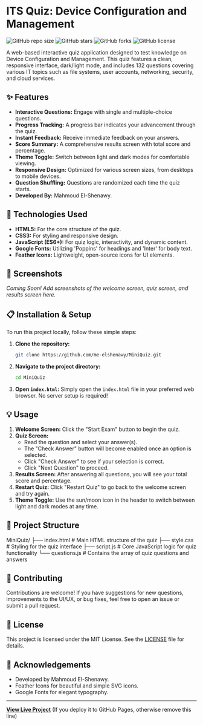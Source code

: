 # ITS Quiz: Device Configuration and Management

![GitHub repo size](https://img.shields.io/github/repo-size/me-elshenawy/MiniQuiz?style=for-the-badge)
![GitHub stars](https://img.shields.io/github/stars/me-elshenawy/MiniQuiz?style=for-the-badge)
![GitHub forks](https://img.shields.io/github/forks/me-elshenawy/MiniQuiz?style=for-the-badge)
![GitHub license](https://img.shields.io/github/license/me-elshenawy/MiniQuiz?style=for-the-badge)

A web-based interactive quiz application designed to test knowledge on Device Configuration and Management. This quiz features a clean, responsive interface, dark/light mode, and includes 132 questions covering various IT topics such as file systems, user accounts, networking, security, and cloud services.

## ✨ Features

*   **Interactive Questions:** Engage with single and multiple-choice questions.
*   **Progress Tracking:** A progress bar indicates your advancement through the quiz.
*   **Instant Feedback:** Receive immediate feedback on your answers.
*   **Score Summary:** A comprehensive results screen with total score and percentage.
*   **Theme Toggle:** Switch between light and dark modes for comfortable viewing.
*   **Responsive Design:** Optimized for various screen sizes, from desktops to mobile devices.
*   **Question Shuffling:** Questions are randomized each time the quiz starts.
*   **Developed By:** Mahmoud El-Shenawy.

## 🚀 Technologies Used

*   **HTML5:** For the core structure of the quiz.
*   **CSS3:** For styling and responsive design.
*   **JavaScript (ES6+):** For quiz logic, interactivity, and dynamic content.
*   **Google Fonts:** Utilizing 'Poppins' for headings and 'Inter' for body text.
*   **Feather Icons:** Lightweight, open-source icons for UI elements.

## 📸 Screenshots

_Coming Soon! Add screenshots of the welcome screen, quiz screen, and results screen here._

## 📋 Installation & Setup

To run this project locally, follow these simple steps:

1.  **Clone the repository:**
    ```bash
    git clone https://github.com/me-elshenawy/MiniQuiz.git
    ```
2.  **Navigate to the project directory:**
    ```bash
    cd MiniQuiz
    ```
3.  **Open `index.html`:**
    Simply open the `index.html` file in your preferred web browser. No server setup is required!

## 💡 Usage

1.  **Welcome Screen:** Click the "Start Exam" button to begin the quiz.
2.  **Quiz Screen:**
    *   Read the question and select your answer(s).
    *   The "Check Answer" button will become enabled once an option is selected.
    *   Click "Check Answer" to see if your selection is correct.
    *   Click "Next Question" to proceed.
3.  **Results Screen:** After answering all questions, you will see your total score and percentage.
4.  **Restart Quiz:** Click "Restart Quiz" to go back to the welcome screen and try again.
5.  **Theme Toggle:** Use the sun/moon icon in the header to switch between light and dark modes at any time.


## 📂 Project Structure

MiniQuiz/
├── index.html        # Main HTML structure of the quiz
├── style.css         # Styling for the quiz interface
├── script.js         # Core JavaScript logic for quiz functionality
└── questions.js      # Contains the array of quiz questions and answers


## 🤝 Contributing

Contributions are welcome! If you have suggestions for new questions, improvements to the UI/UX, or bug fixes, feel free to open an issue or submit a pull request.

## 📄 License

This project is licensed under the MIT License. See the [LICENSE](LICENSE) file for details.

## 🙏 Acknowledgements

*   Developed by Mahmoud El-Shenawy.
*   Feather Icons for beautiful and simple SVG icons.
*   Google Fonts for elegant typography.

---

**[View Live Project](https://me-elshenawy.github.io/MiniQuiz/)** (If you deploy it to GitHub Pages, otherwise remove this line)
